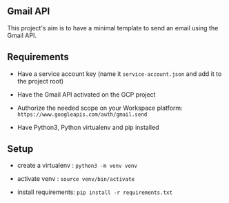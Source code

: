 ## Gmail API

This project's aim is to have a minimal template to send an email using the Gmail API.

## Requirements
- Have a service account key (name it `service-account.json` and add it to the project root)

- Have the Gmail API activated on the GCP project

- Authorize the needed scope on your Workspace platform: `https://www.googleapis.com/auth/gmail.send`

- Have Python3, Python virtualenv and pip installed

## Setup
- create a virtualenv : `python3 -m venv venv`

- activate venv : `source venv/bin/activate`

- install requirements: `pip install -r requirements.txt`
